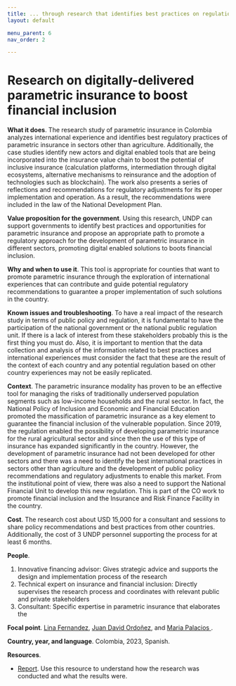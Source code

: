 ```yaml
---
title: ... through research that identifies best practices on regulation and inclusivity for parametric insurance
layout: default

menu_parent: 6
nav_order: 2

---
```


# Research on digitally-delivered parametric insurance to boost financial inclusion 

**What it does**. The research study of parametric insurance in Colombia analyzes international experience and identifies best regulatory practices of parametric insurance in sectors other than agriculture. Additionally, the case studies identify new actors and digital enabled tools that are being incorporated into the insurance value chain to boost the potential of inclusive insurance (calculation platforms, intermediation through digital ecosystems, alternative mechanisms to reinsurance and the adoption of technologies such as blockchain). The work also presents a series of reflections and recommendations for regulatory adjustments for its proper implementation and operation. As a result, the recommendations were included in the law of the National Development Plan. 

**Value proposition for the government**. Using this research, UNDP can support governments to identify best practices and opportunities for parametric insurance and propose an appropriate path to promote a regulatory approach for the development of parametric insurance in different sectors, promoting digital enabled solutions to boots financial inclusion.

**Why and when to use it**. This tool is appropriate for counties that want to promote parametric insurance through the exploration of international experiences that can contribute and guide potential regulatory recommendations to guarantee a proper implementation of such solutions in the country. 

**Known issues and troubleshooting**. To have a real impact of the research study in terms of public policy and regulation, it is fundamental to have the participation of the national government or the national public regulation unit. If there is a lack of interest from these stakeholders probably this is the first thing you must do. 
Also, it is important to mention that the data collection and analysis of the information related to best practices and international experiences must consider the fact that these are the result of the context of each country and any potential regulation based on other country experiences may not be easily replicated. 

**Context**. The parametric insurance modality has proven to be an effective tool for managing the risks of traditionally underserved population segments such as low-income households and the rural sector. In fact, the National Policy of Inclusion and Economic and Financial Education promoted the massification of parametric insurance as a key element to guarantee the financial inclusion of the vulnerable population. Since 2019, the regulation enabled the possibility of developing parametric insurance for the rural agricultural sector and since then the use of this type of insurance has expanded significantly in the country. However, the development of parametric insurance had not been developed for other sectors and there was a need to identify the best international practices in sectors other than agriculture and the development of public policy recommendations and regulatory adjustments to enable this market. From the institutional point of view, there was also a need to support the National Financial Unit to develop this new regulation. This is part of the CO work to promote financial inclusion and the Insurance and Risk Finance Facility in the country. 

**Cost**. The research cost about USD 15,000 for a consultant and sessions to share policy recommendations and best practices from other countries. Additionally, the cost of 3 UNDP personnel supporting the process for at least 6 months. 

**People**. 
1. Innovative financing advisor: Gives strategic advice and supports the design and implementation process of the research 
2. Technical expert on insurance and financial inclusion: Directly supervises the research process and coordinates with relevant public and private stakeholders
3. Consultant: Specific expertise in parametric insurance that elaborates the 

**Focal point**. [Lina Fernandez](/Financial-inclusion-toolkit/contributors/Lina-Fernandez.html), [Juan David Ordoñez](/Financial-inclusion-toolkit/contributors/Juan-Ordonez.html), and [Maria Palacios ](/Financial-inclusion-toolkit/contributors/Maria-Palacios.html).

**Country, year, and language**. Colombia, 2023, Spanish. 

**Resources**. 

*	[Report](https://www.undp.org/es/colombia/publicaciones/documentos-desarrollo-colombia-desarrollo-seguro-parametrico ). Use this resource to understand how the research was conducted and what the results were.

